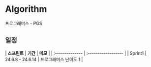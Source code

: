 # Algorithm

프로그래머스 - PGS  

## 일정

| <b>스프린트</b> | <b>기간</b> | <b>메모</b> |
| :-------------- | :------------------ |
| Sprint1        | 24.6.8 - 24.6.14 | 프로그래머스 난이도 1 |
